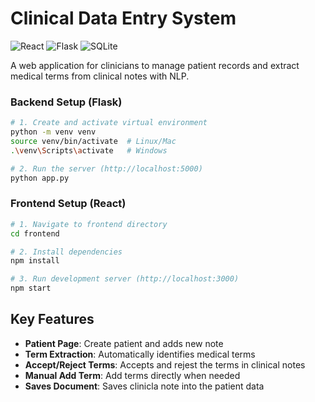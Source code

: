 # Clinical Data Entry System

![React](https://img.shields.io/badge/React-18.2-blue)
![Flask](https://img.shields.io/badge/Flask-2.3-green)
![SQLite](https://img.shields.io/badge/SQLite-3-lightgrey)

A web application for clinicians to manage patient records and extract medical terms from clinical notes with NLP.


### Backend Setup (Flask)

```bash
# 1. Create and activate virtual environment
python -m venv venv
source venv/bin/activate  # Linux/Mac
.\venv\Scripts\activate   # Windows

# 2. Run the server (http://localhost:5000)
python app.py
```

### Frontend Setup (React)

```bash
# 1. Navigate to frontend directory
cd frontend

# 2. Install dependencies
npm install

# 3. Run development server (http://localhost:3000)
npm start
```

## Key Features

- **Patient Page**: Create patient and adds new note
- **Term Extraction**: Automatically identifies medical terms
- **Accept/Reject Terms**: Accepts and rejest the terms in clinical notes
- **Manual Add Term**: Add terms directly when needed
- **Saves Document**: Saves clinicla note into the patient data

